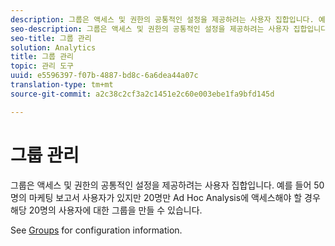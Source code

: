 ```yaml
---
description: 그룹은 액세스 및 권한의 공통적인 설정을 제공하려는 사용자 집합입니다. 예를 들어 50명의 마케팅 보고서 사용자가 있지만 20명만 Ad Hoc Analysis에 액세스해야 할 경우 해당 20명의 사용자에 대한 그룹을 만들 수 있습니다.
seo-description: 그룹은 액세스 및 권한의 공통적인 설정을 제공하려는 사용자 집합입니다. 예를 들어 50명의 마케팅 보고서 사용자가 있지만 20명만 Ad Hoc Analysis에 액세스해야 할 경우 해당 20명의 사용자에 대한 그룹을 만들 수 있습니다.
seo-title: 그룹 관리
solution: Analytics
title: 그룹 관리
topic: 관리 도구
uuid: e5596397-f07b-4887-bd8c-6a6dea44a07c
translation-type: tm+mt
source-git-commit: a2c38c2cf3a2c1451e2c60e003ebe1fa9bfd145d

---
```



# 그룹 관리

그룹은 액세스 및 권한의 공통적인 설정을 제공하려는 사용자 집합입니다. 예를 들어 50명의 마케팅 보고서 사용자가 있지만 20명만 Ad Hoc Analysis에 액세스해야 할 경우 해당 20명의 사용자에 대한 그룹을 만들 수 있습니다.

See [Groups](/help/admin/user-management2/c-user-groups/groups.md) for configuration information.
